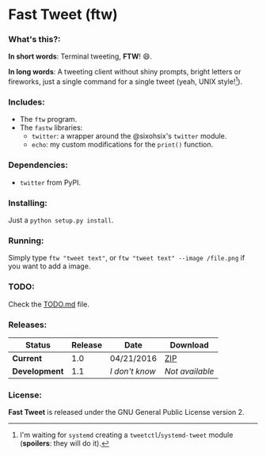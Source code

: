 # Fast Tweet (ftw)

### What's this?:

**In short words**: Terminal tweeting, **FTW**! :smile:.

**In long words**: A tweeting client without shiny prompts, bright letters or fireworks, just a single command for a single tweet (yeah, UNIX style![^1]).

### Includes:

- The `ftw` program.
- The `fastw` libraries:
  - `twitter`: a wrapper around the @sixohsix's `twitter` module.
  - `echo`: my custom modifications for the `print()` function.

### Dependencies:

- `twitter` from PyPI.

### Installing:

Just a `python setup.py install`.

### Running:

Simply type `ftw "tweet text"`, or `ftw "tweet text" --image /file.png` if you want to add a image.

### TODO:

Check the [TODO.md](https://github.com/feskyde/ftw/blob/master/TODO.md) file.

### Releases:

| Status | Release | Date | Download |
|--------|---------|------|----------|
| **Current** | 1.0 | 04/21/2016 | [ZIP](https://github.com/feskyde/ftw/archive/ftw-1.0.zip) |
| **Development** | 1.1 | *I don't know* | *Not available* |

### License:

**Fast Tweet** is released under the GNU General Public License version 2.

[^1]: I'm waiting for `systemd` creating a `tweetctl`/`systemd-tweet` module (**spoilers**: they will do it).

